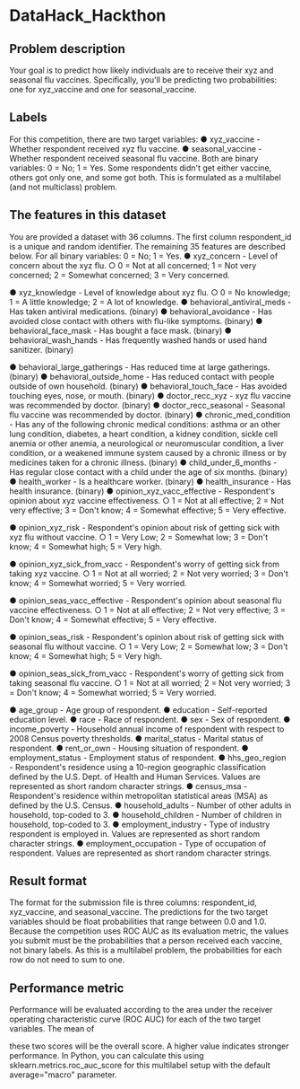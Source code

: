 # DataHack_Hackthon

## Problem description

Your goal is to predict how likely individuals are to receive their xyz and seasonal flu
vaccines. Specifically, you'll be predicting two probabilities: one for xyz_vaccine and
one for seasonal_vaccine.

## Labels

For this competition, there are two target variables:
● xyz_vaccine - Whether respondent received xyz flu vaccine.
● seasonal_vaccine - Whether respondent received seasonal flu vaccine.
Both are binary variables: 0 = No; 1 = Yes. Some respondents didn't get either
vaccine, others got only one, and some got both. This is formulated as a multilabel
(and not multiclass) problem.

## The features in this dataset

You are provided a dataset with 36 columns. The first column respondent_id is a
unique and random identifier. The remaining 35 features are described below.
For all binary variables: 0 = No; 1 = Yes.
● xyz_concern - Level of concern about the xyz flu.
○ 0 = Not at all concerned; 1 = Not very concerned; 2 = Somewhat
concerned; 3 = Very concerned.

● xyz_knowledge - Level of knowledge about xyz flu.
○ 0 = No knowledge; 1 = A little knowledge; 2 = A lot of knowledge.
● behavioral_antiviral_meds - Has taken antiviral medications. (binary)
● behavioral_avoidance - Has avoided close contact with others with flu-like
symptoms. (binary)
● behavioral_face_mask - Has bought a face mask. (binary)
● behavioral_wash_hands - Has frequently washed hands or used hand
sanitizer. (binary)

● behavioral_large_gatherings - Has reduced time at large gatherings.
(binary)
● behavioral_outside_home - Has reduced contact with people outside of own
household. (binary)
● behavioral_touch_face - Has avoided touching eyes, nose, or mouth.
(binary)
● doctor_recc_xyz - xyz flu vaccine was recommended by doctor. (binary)
● doctor_recc_seasonal - Seasonal flu vaccine was recommended by doctor.
(binary)
● chronic_med_condition - Has any of the following chronic medical
conditions: asthma or an other lung condition, diabetes, a heart condition, a
kidney condition, sickle cell anemia or other anemia, a neurological or
neuromuscular condition, a liver condition, or a weakened immune system
caused by a chronic illness or by medicines taken for a chronic illness.
(binary)
● child_under_6_months - Has regular close contact with a child under the age
of six months. (binary)
● health_worker - Is a healthcare worker. (binary)
● health_insurance - Has health insurance. (binary)
● opinion_xyz_vacc_effective - Respondent's opinion about xyz vaccine
effectiveness.
○ 1 = Not at all effective; 2 = Not very effective; 3 = Don't know; 4 =
Somewhat effective; 5 = Very effective.

● opinion_xyz_risk - Respondent's opinion about risk of getting sick with xyz
flu without vaccine.
○ 1 = Very Low; 2 = Somewhat low; 3 = Don't know; 4 = Somewhat high;
5 = Very high.

● opinion_xyz_sick_from_vacc - Respondent's worry of getting sick from
taking xyz vaccine.
○ 1 = Not at all worried; 2 = Not very worried; 3 = Don't know; 4 =
Somewhat worried; 5 = Very worried.

● opinion_seas_vacc_effective - Respondent's opinion about seasonal flu
vaccine effectiveness.
○ 1 = Not at all effective; 2 = Not very effective; 3 = Don't know; 4 =
Somewhat effective; 5 = Very effective.

● opinion_seas_risk - Respondent's opinion about risk of getting sick with
seasonal flu without vaccine.
○ 1 = Very Low; 2 = Somewhat low; 3 = Don't know; 4 = Somewhat high;
5 = Very high.

● opinion_seas_sick_from_vacc - Respondent's worry of getting sick from
taking seasonal flu vaccine.
○ 1 = Not at all worried; 2 = Not very worried; 3 = Don't know; 4 =
Somewhat worried; 5 = Very worried.

● age_group - Age group of respondent.
● education - Self-reported education level.
● race - Race of respondent.
● sex - Sex of respondent.
● income_poverty - Household annual income of respondent with respect to
2008 Census poverty thresholds.
● marital_status - Marital status of respondent.
● rent_or_own - Housing situation of respondent.
● employment_status - Employment status of respondent.
● hhs_geo_region - Respondent's residence using a 10-region geographic
classification defined by the U.S. Dept. of Health and Human Services. Values
are represented as short random character strings.
● census_msa - Respondent's residence within metropolitan statistical areas
(MSA) as defined by the U.S. Census.
● household_adults - Number of other adults in household, top-coded to 3.
● household_children - Number of children in household, top-coded to 3.
● employment_industry - Type of industry respondent is employed in. Values
are represented as short random character strings.
● employment_occupation - Type of occupation of respondent. Values are
represented as short random character strings.
## Result format

The format for the submission file is three columns: respondent_id, xyz_vaccine,
and seasonal_vaccine. The predictions for the two target variables should be float
probabilities that range between 0.0 and 1.0. Because the competition uses ROC
AUC as its evaluation metric, the values you submit must be the probabilities that a
person received each vaccine, not binary labels. As this is a multilabel problem, the
probabilities for each row do not need to sum to one.

## Performance metric

Performance will be evaluated according to the area under the receiver operating
characteristic curve (ROC AUC) for each of the two target variables. The mean of

these two scores will be the overall score. A higher value indicates stronger
performance.
In Python, you can calculate this using sklearn.metrics.roc_auc_score for this
multilabel setup with the default average="macro" parameter.
